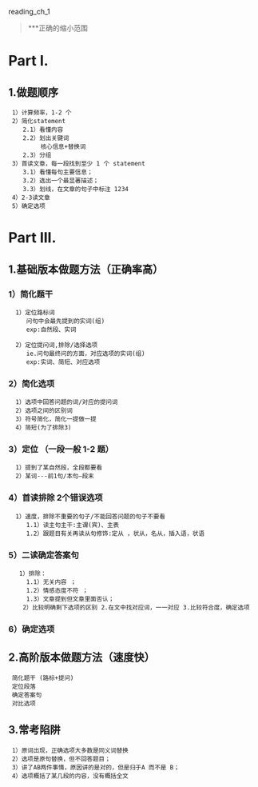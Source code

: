 reading_ch_1

> ***正确的缩小范围

# Part I.
## 1.做题顺序
     1）计算频率，1-2 个
     2）简化statement
        2.1）看懂内容 
        2.2）划出关键词
             核心信息+替换词 
        2.3）分组
     3）首读文章，每一段找到至少 1 个 statement
        3.1）看懂每句主要信息；
        3.2）选出一个最显著描述；
        3.3）划线，在文章的句子中标注 1234
     4）2-3读文章 
     5）确定选项


# Part III.
## 1.基础版本做题方法（正确率高）
### 1）简化题干 
      1）定位路标词
         问句中会最先提到的实词(组)
         exp:自然段、实词
         
      2）定位提问词,排除/选择选项
         ie.问句最终问的方面，对应选项的实词(组)
         exp:实词、简短、对应选项
### 2）简化选项
      1）选项中回答问题的词/对应的提问词
      2）选项之间的区别词 
      3）符号简化，简化一提做一提
      4）简短(为了排除3)
### 3）定位 （一段一般 1-2 题）
      1）提到了某自然段，全段都要看
      2）某词---前1句/本句—段末
### 4）首读排除 2个错误选项 
      1）速度，排除不重要的句子/不能回答问题的句子不要看
         1.1）读主句主干:主谓(宾)、主表 
         1.2）跟题目有关再读从句修饰:定从 ，状从，名从，插入语，状语
### 5）二读确定答案句 
       1）排除：
         1.1）无关内容 ；
         1.2）情感态度不符 ；
         1.3）文章提到但文章里面否认；
        2）比较明确剩下选项的区别 2.在文中找对应词，一一对应 3.比较符合度，确定选项
### 6）确定选项

## 2.高阶版本做题方法（速度快）
     简化题干 (路标+提问)
     定位段落
     确定答案句
     对比选项

## 3.常考陷阱
     1）原词出现，正确选项大多数是同义词替换
     2）选项是原句替换，但不回答题目；
     3）讲了AB两件事情，原因讲的是对的，但是归于A 而不是 B； 
     4）选项概括了某几段的内容，没有概括全文





